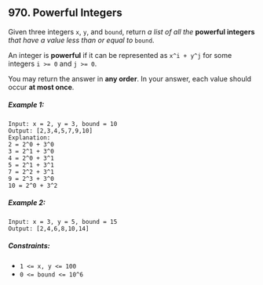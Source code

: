 ## 970. Powerful Integers

Given three integers ```x```, ```y```, and ```bound```, return *a list of all the* **powerful integers** *that have a value less than or equal to* ```bound```.

An integer is **powerful** if it can be represented as ```x^i + y^j``` for some integers ```i >= 0``` and ```j >= 0```.

You may return the answer in **any order**. In your answer, each value should occur **at most once**.

##### Example 1:
```
Input: x = 2, y = 3, bound = 10
Output: [2,3,4,5,7,9,10]
Explanation:
2 = 2^0 + 3^0
3 = 2^1 + 3^0
4 = 2^0 + 3^1
5 = 2^1 + 3^1
7 = 2^2 + 3^1
9 = 2^3 + 3^0
10 = 2^0 + 3^2
```
##### Example 2:
```
Input: x = 3, y = 5, bound = 15
Output: [2,4,6,8,10,14]
```
##### Constraints:

* ```1 <= x, y <= 100```
* ```0 <= bound <= 10^6```